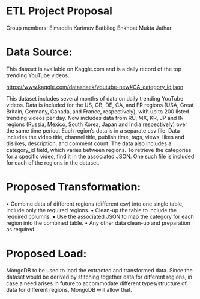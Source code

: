 # ETL Project Proposal

Group members:
Elmaddin Karimov
Batbileg Enkhbat
Mukta Jathar


# Data Source:
This dataset is available on Kaggle.com and is a daily record of the top trending YouTube videos.

https://www.kaggle.com/datasnaek/youtube-new#CA_category_id.json

This dataset includes several months of data on daily trending YouTube videos. Data is included for the US, GB, DE, CA, and FR regions (USA, Great Britain, Germany, Canada, and France, respectively), with up to 200 listed trending videos per day.
Now includes data from RU, MX, KR, JP and IN regions (Russia, Mexico, South Korea, Japan and India respectively) over the same time period.
Each region’s data is in a separate csv file. Data includes the video title, channel title, publish time, tags, views, likes and dislikes, description, and comment count.
The data also includes a category_id field, which varies between regions. To retrieve the categories for a specific video, find it in the associated JSON. One such file is included for each of the regions in the dataset.

# Proposed Transformation:
•	Combine data of different regions (different csv) into one single table, include only the required regions.
•	Clean-up the table to include the required columns.
•	Use the associated JSON to map the category for each region into the combined table.
•	Any other data clean-up and preparation as required.

# Proposed Load:
MongoDB to be used to load the extracted and transformed data. Since the dataset would be derived by stitching together data for different regions, in case a need arises in future  to accommodate different types/structure of data for different regions, MongoDB will allow that.

